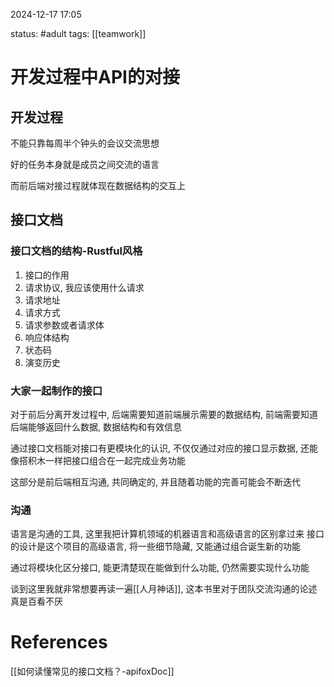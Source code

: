 2024-12-17    17:05

status: #adult 
tags: [[teamwork]]


# 开发过程中API的对接

## 开发过程

不能只靠每周半个钟头的会议交流思想

好的任务本身就是成员之间交流的语言

而前后端对接过程就体现在数据结构的交互上

## 接口文档

### 接口文档的结构-Rustful风格

1. 接口的作用
2. 请求协议, 我应该使用什么请求
3. 请求地址
4. 请求方式
5. 请求参数或者请求体
6. 响应体结构
7. 状态码
8. 演变历史

### 大家一起制作的接口

对于前后分离开发过程中, 后端需要知道前端展示需要的数据结构, 前端需要知道后端能够返回什么数据, 数据结构和有效信息

通过接口文档能对接口有更模块化的认识, 不仅仅通过对应的接口显示数据, 还能像搭积木一样把接口组合在一起完成业务功能

这部分是前后端相互沟通, 共同确定的, 并且随着功能的完善可能会不断迭代

### 沟通

语言是沟通的工具, 这里我把计算机领域的机器语言和高级语言的区别拿过来
接口的设计是这个项目的高级语言, 将一些细节隐藏, 又能通过组合诞生新的功能

通过将模块化区分接口, 能更清楚现在能做到什么功能, 仍然需要实现什么功能

谈到这里我就非常想要再读一遍[[人月神话]], 这本书里对于团队交流沟通的论述真是百看不厌
# References
[[如何读懂常见的接口文档？-apifoxDoc]]